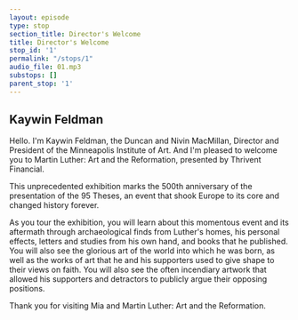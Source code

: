 ```yaml
---
layout: episode
type: stop
section_title: Director's Welcome
title: Director's Welcome
stop_id: '1'
permalink: "/stops/1"
audio_file: 01.mp3
substops: []
parent_stop: '1'
---
```


## Kaywin Feldman

Hello. I'm Kaywin Feldman, the Duncan and Nivin MacMillan, Director and President of the Minneapolis Institute of Art. And I'm pleased to welcome you to Martin Luther: Art and the Reformation, presented by Thrivent Financial.

This unprecedented exhibition marks the 500th anniversary of the presentation of the 95 Theses, an event that shook Europe to its core and changed history forever.

As you tour the exhibition, you will learn about this momentous event and its aftermath through archaeological finds from Luther's homes, his personal effects, letters and studies from his own hand, and books that he published. You will also see the glorious art of the world into which he was born, as well as the works of art that he and his supporters used to give shape to their views on faith. You will also see the often incendiary artwork that allowed his supporters and detractors to publicly argue their opposing positions.

Thank you for visiting Mia and Martin Luther: Art and the Reformation.
